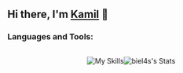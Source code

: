 <style>
#content {
  display: flex;
  align-items: center;
  justify-content: center;
}
</style>

## Hi there, I'm [Kamil](https://kamilbielawski.netlify.app) 👋

### Languages and Tools:

<div id="content">
  <div id="skills">
  
![My Skills](https://skillicons.dev/icons?i=html,css,js,typescript,angular,rxjs,react,scss,bootstrap,git,github,gitlab,firebase,figma,ps,webstorm,&perline=8)
  
  </div>
  <div id="github">
  
![biel4s's Stats](https://github-readme-stats.vercel.app/api?username=biel4s&theme=tokyonight&show_icons=true&hide_border=true&count_private=true&hide_rank=true&rank_icon=github)
  </div>
</div>


<!--
**biel4s/biel4s** is a ✨ _special_ ✨ repository because its `README.md` (this file) appears on your GitHub profile.

Here are some ideas to get you started:

- 🔭 I’m currently working on ...
- 🌱 I’m currently learning ...
- 👯 I’m looking to collaborate on ...
- 🤔 I’m looking for help with ...
- 💬 Ask me about ...
- 📫 How to reach me: ...
- 😄 Pronouns: ...
- ⚡ Fun fact: ...
-->
